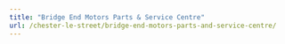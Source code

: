 ```yaml
---
title: "Bridge End Motors Parts & Service Centre"
url: /chester-le-street/bridge-end-motors-parts-and-service-centre/
---
```

